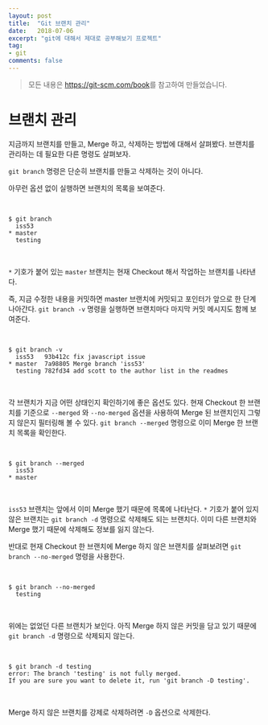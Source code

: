 ```yaml
---
layout: post
title:  "Git 브랜치 관리"
date:   2018-07-06
excerpt: "git에 대해서 제대로 공부해보기 프로젝트"
tag:
- git
comments: false
---
```


> 모든 내용은 <https://git-scm.com/book>를 참고하여 만들었습니다.

# **브랜치 관리**

지금까지 브랜치를 만들고, Merge 하고, 삭제하는 방법에 대해서 살펴봤다. 브랜치를 관리하는 데 필요한 다른 명령도 살펴보자.

`git branch` 명령은 단순히 브랜치를 만들고 삭제하는 것이 아니다. 

아무런 옵션 없이 실행하면 브랜치의 목록을 보여준다.

<br>

```
$ git branch
  iss53
* master
  testing
```

<br>

`*` 기호가 붙어 있는 `master` 브랜치는 현재 Checkout 해서 작업하는 브랜치를 나타낸다. 

즉, 지금 수정한 내용을 커밋하면 master 브랜치에 커밋되고 포인터가 앞으로 한 단계 나아간다. `git branch -v` 명령을 실행하면 브랜치마다 마지막 커밋 메시지도 함께 보여준다.

<br>

```
$ git branch -v
  iss53   93b412c fix javascript issue
* master  7a98805 Merge branch 'iss53'
  testing 782fd34 add scott to the author list in the readmes
```

<br>

각 브랜치가 지금 어떤 상태인지 확인하기에 좋은 옵션도 있다. 현재 Checkout 한 브랜치를 기준으로 `--merged` 와 `--no-merged` 옵션을 사용하여 Merge 된 브랜치인지 그렇지 않은지 필터링해 볼 수 있다. `git branch --merged` 명령으로 이미 Merge 한 브랜치 목록을 확인한다.

<br>

```
$ git branch --merged
  iss53
* master
```

<br>

`iss53` 브랜치는 앞에서 이미 Merge 했기 때문에 목록에 나타난다. `*` 기호가 붙어 있지 않은 브랜치는 `git branch -d` 명령으로 삭제해도 되는 브랜치다. 이미 다른 브랜치와 Merge 했기 때문에 삭제해도 정보를 잃지 않는다.

반대로 현재 Checkout 한 브랜치에 Merge 하지 않은 브랜치를 살펴보려면 `git branch --no-merged` 명령을 사용한다.

<br>

```
$ git branch --no-merged
  testing
```

<br>

위에는 없었던 다른 브랜치가 보인다. 아직 Merge 하지 않은 커밋을 담고 있기 때문에 `git branch -d` 명령으로 삭제되지 않는다.

<br>

```
$ git branch -d testing
error: The branch 'testing' is not fully merged.
If you are sure you want to delete it, run 'git branch -D testing'.
```

<br>

Merge 하지 않은 브랜치를 강제로 삭제하려면 `-D` 옵션으로 삭제한다.